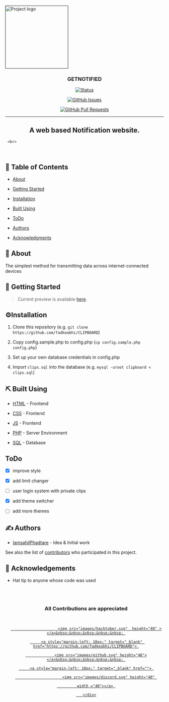 <p align="center"> 

   <a href="" rel="noopener"> 

  <img width=200px height=200px src="images/cb.svg" alt="Project logo"></a> 

 </p> 

  

 <h3 align="center">GETNOTIFIED</h3> 

  

 <div align="center"> 

  

   [![Status](https://img.shields.io/badge/status-active-success.svg)]()  

   [![GitHub Issues](https://img.shields.io/github/issues/fadkeabhi/CLIPBOARD.svg)](https://github.com/IamsahilPhadtare/GetNotified/issues) 

   [![GitHub Pull Requests](https://img.shields.io/github/issues-pr/fadkeabhi/CLIPBOARD.svg)](https://github.com/iamsahilphadtare/GetNotified/pulls) 

  

 </div> 

  

 --- 

  

 <h2 align="center"> A web based Notification website.</h2>

     <br>  

 </br> 

  

 ## 📝 Table of Contents 

 - [About](#about) 

 - [Getting Started](#getting_started) 

 - [Installation](#installation) 

 - [Built Using](#built_using) 

 - [ToDo](#todo) 

 - [Authors](#authors) 

 - [Acknowledgments](#acknowledgement) 

  

 ## 🧐 About <a name = "about"></a> 

 The simplest method for transmitting data across internet-connected devices 

  

 ## 🏁 Getting Started <a name = "getting_started"></a> 

 > Current preview is available [here](https://getnotified.tk/). 

  

 ## ⚙️Installation <a name = "installation"></a> 

 1. Clone this repository (e.g. `git clone https://github.com/fadkeabhi/CLIPBOARD`) 

 2. Copy config.sample.php to config.php (`cp config.sample.php config.php`) 

 3. Set up your own database credentials in config.php 

 4. Import `clips.sql` into the database (e.g. `mysql -uroot clipboard < clips.sql`) 

  

 ## ⛏️ Built Using <a name = "built_using"></a> 

 - [HTML](https://html.com/) - Frontend 

 - [CSS](https://developer.mozilla.org/en-US/docs/Web/CSS) - Frontend 

 - [JS](https://www.javascript.com/) - Frontend 

 - [PHP](https://www.php.net/) - Server Environment 

 - [SQL](https://www.mysql.com/) - Database 

  

 ## ToDo<a name ="todo"></a>  

 - [x] improve style 

 - [x] add limit changer 

 - [ ] user login system with private clips 

 - [x] add theme switcher 

 - [ ] add more themes 

  

 ## ✍️ Authors <a name = "authors"></a> 

 - [IamsahilPhadtare](https://github.com/IamsahilPhadtare) - Idea & Initial work 

  

 See also the list of [contributors](https://github.com/IamsahilPhadtare/GetNotified/graphs/contributors) who participated in this project. 

  

 ## 🎉 Acknowledgements <a name = "acknowledgement"></a> 

 - Hat tip to anyone whose code was used 

  

 <br> 

 <br> 

  

 <div align="center"  class="icons-social" style="margin-left: 10px;"> 

  <h3> <b>All Contributions are appreciated </b> </h3> 

  <br> 

  <a   target="_blank" href="https://hacktoberfest.com"> 

                         <img src="images/hacktober.svg"  height="40" ></a>&nbsp;&nbsp;&nbsp;&nbsp;&nbsp; 

         <a style="margin-left: 10px;" target="_blank" href="https://github.com/fadkeabhi/CLIPBOARD"> 

                 <img src="images/github.svg" height="40"></a>&nbsp;&nbsp;&nbsp;&nbsp;&nbsp; 

         <a style="margin-left: 10px;" target="_blank" href=""> 

                         <img src="images/discord.svg" height="40" 

             width ="40"></a> 

       </div>
